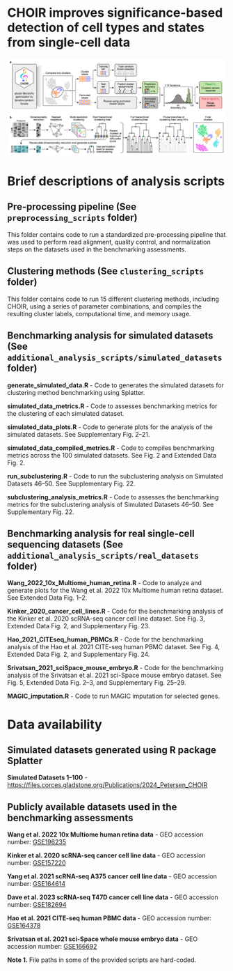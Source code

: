# CHOIR improves significance-based detection of cell types and states from single-cell data

![](Fig1.jpg)

# Brief descriptions of analysis scripts

## Pre-processing pipeline (See `preprocessing_scripts` folder)

This folder contains code to run a standardized pre-processing pipeline that was used to perform read alignment, quality control, and normalization steps on the datasets used in the benchmarking assessments.

## Clustering methods (See `clustering_scripts` folder)

This folder contains code to run 15 different clustering methods, including CHOIR, using a series of parameter combinations, and compiles the resulting cluster labels, computational time, and memory usage.

## Benchmarking analysis for simulated datasets (See `additional_analysis_scripts/simulated_datasets` folder)

**generate_simulated_data.R** - Code to generates the simulated datasets for clustering method benchmarking using Splatter.

**simulated_data_metrics.R** - Code to assesses benchmarking metrics for the clustering of each simulated dataset.

**simulated_data_plots.R** - Code to generate plots for the analysis of the simulated datasets. See Supplementary Fig. 2–21.

**simulated_data_compiled_metrics.R** - Code to compiles benchmarking metrics across the 100 simulated datasets. See Fig. 2 and Extended Data Fig. 2.

**run_subclustering.R** - Code to run the subclustering analysis on Simulated Datasets 46–50. See Supplementary Fig. 22.

**subclustering_analysis_metrics.R** - Code to assesses the benchmarking metrics for the subclustering analysis of Simulated Datasets 46–50. See Supplementary Fig. 22.

## Benchmarking analysis for real single-cell sequencing datasets (See `additional_analysis_scripts/real_datasets` folder)

**Wang_2022_10x_Multiome_human_retina.R** - Code to analyze and generate plots for the Wang et al. 2022 10x Multiome human retina dataset. See Extended Data Fig. 1–2.

**Kinker_2020_cancer_cell_lines.R** - Code for the benchmarking analysis of the Kinker et al. 2020 scRNA-seq cancer cell line dataset. See Fig. 3, Extended Data Fig. 2, and Supplementary Fig. 23.

**Hao_2021_CITEseq_human_PBMCs.R** - Code for the benchmarking analysis of the Hao et al. 2021 CITE-seq human PBMC dataset. See Fig. 4, Extended Data Fig. 2, and Supplementary Fig. 24.

**Srivatsan_2021_sciSpace_mouse_embryo.R** - Code for the benchmarking analysis of the Srivatsan et al. 2021 sci-Space mouse embryo dataset. See Fig. 5, Extended Data Fig. 2–3, and Supplementary Fig. 25–29.

**MAGIC_imputation.R** - Code to run MAGIC imputation for selected genes.

# Data availability

## Simulated datasets generated using R package Splatter

**Simulated Datasets 1–100** - https://files.corces.gladstone.org/Publications/2024_Petersen_CHOIR

## Publicly available datasets used in the benchmarking assessments

**Wang et al. 2022 10x Multiome human retina data** - GEO accession number: [GSE196235](https://www.ncbi.nlm.nih.gov/geo/query/acc.cgi?acc=GSE196235)

**Kinker et al. 2020 scRNA-seq cancer cell line data** - GEO accession number: [GSE157220](https://www.ncbi.nlm.nih.gov/geo/query/acc.cgi?acc=GSE157220)

**Yang et al. 2021 scRNA-seq A375 cancer cell line data** - GEO accession number: [GSE164614](https://www.ncbi.nlm.nih.gov/geo/query/acc.cgi?acc=GSE164614)

**Dave et al. 2023 scRNA-seq T47D cancer cell line data** - GEO accession number: [GSE182694](https://www.ncbi.nlm.nih.gov/geo/query/acc.cgi?acc=GSE182694)

**Hao et al. 2021 CITE-seq human PBMC data** - GEO accession number: [GSE164378](https://www.ncbi.nlm.nih.gov/geo/query/acc.cgi?acc=GSE164378)

**Srivatsan et al. 2021 sci-Space whole mouse embryo data** - GEO accession number: [GSE166692](https://www.ncbi.nlm.nih.gov/geo/query/acc.cgi?acc=GSE166692)

**Note 1.** File paths in some of the provided scripts are hard-coded.